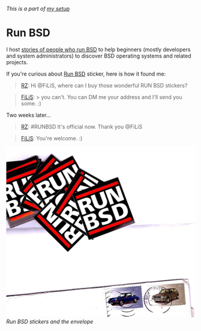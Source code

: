 _This is a part of [my setup](/setup.html)_

# Run BSD

I host [stories of people who run BSD](https://www.bsdjobs.com/people/)
to help beginners (mostly developers and system administrators) to
discover BSD operating systems and related projects.

If you're curious about [Run BSD](http://runbsd.info/) sticker,
here is how it found me:

> [RZ](https://twitter.com/romanzolotarev/status/925424605367623680
"31 Oct 2017"): Hi @FiLiS, where can I buy those wonderful RUN BSD
stickers?

> [FiLiS](https://twitter.com/FiLiS/status/925425396941770755
"31 Oct 2017"): > you can't. You can DM me your address and I'll
send you some. :)

Two weeks later...

> [RZ](https://twitter.com/romanzolotarev/status/931467864896409600
"17 Nov 2017"): #RUNBSD It's official now. Thank you @FiLiS

> [FiLiS](https://twitter.com/FiLiS/status/931619067185811459
"17 Nov 2017"): You're welcome. :)

![Run BSD](/runbsd.jpeg)
_Run BSD stickers and the envelope_
